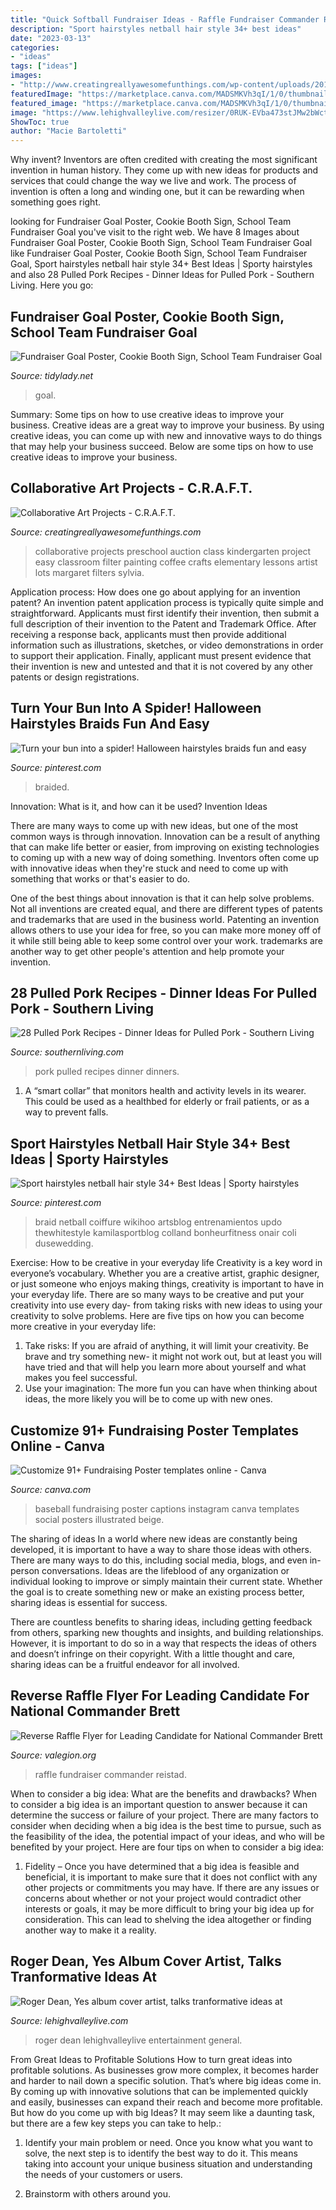 ```yaml
---
title: "Quick Softball Fundraiser Ideas - Raffle Fundraiser Commander Reistad"
description: "Sport hairstyles netball hair style 34+ best ideas"
date: "2023-03-13"
categories:
- "ideas"
tags: ["ideas"]
images:
- "http://www.creatingreallyawesomefunthings.com/wp-content/uploads/2015/07/12.jpg"
featuredImage: "https://marketplace.canva.com/MADSMKVh3qI/1/0/thumbnail_large/canva-beige-illustrated-baseball-fundraising-poster-MADSMKVh3qI.jpg"
featured_image: "https://marketplace.canva.com/MADSMKVh3qI/1/0/thumbnail_large/canva-beige-illustrated-baseball-fundraising-poster-MADSMKVh3qI.jpg"
image: "https://www.lehighvalleylive.com/resizer/0RUK-EVba473stJMw2bWctOq7MU=/1200x0/advancelocal-adapter-image-uploads.s3.amazonaws.com/image.lehighvalleylive.com/home/lvlive-media/width2048/img/entertainment-general_impact/photo/roger-dean-talkjpg-ad4b69c67ac5c611.jpg"
ShowToc: true
author: "Macie Bartoletti"
---
```



Why invent?
Inventors are often credited with creating the most significant invention in human history. They come up with new ideas for products and services that could change the way we live and work. The process of invention is often a long and winding one, but it can be rewarding when something goes right.

	

		
looking for Fundraiser Goal Poster, Cookie Booth Sign, School Team Fundraiser Goal you've visit to the right web. We have 8 Images about Fundraiser Goal Poster, Cookie Booth Sign, School Team Fundraiser Goal like Fundraiser Goal Poster, Cookie Booth Sign, School Team Fundraiser Goal, Sport hairstyles netball hair style 34+ Best Ideas | Sporty hairstyles and also 28 Pulled Pork Recipes - Dinner Ideas for Pulled Pork - Southern Living. Here you go:
		
    
## Fundraiser Goal Poster, Cookie Booth Sign, School Team Fundraiser Goal

<img loading=lazy src="http://cdn.shopify.com/s/files/1/0010/9599/1332/products/il_fullxfull.1436469445_skod_1200x1200.jpg?v=1580450798" onerror="this.onerror=null;this.src='https://tse2.mm.bing.net/th?id=OIP._drSVHKEhvGnAks2Uej-UgHaHa&amp;pid=15.1';" alt="Fundraiser Goal Poster, Cookie Booth Sign, School Team Fundraiser Goal">

_Source: tidylady.net_

>goal. 

	

Summary: Some tips on how to use creative ideas to improve your business.
Creative ideas are a great way to improve your business. By using creative ideas, you can come up with new and innovative ways to do things that may help your business succeed. Below are some tips on how to use creative ideas to improve your business.

    
## Collaborative Art Projects - C.R.A.F.T.

<img loading=lazy src="http://www.creatingreallyawesomefunthings.com/wp-content/uploads/2015/07/12.jpg" onerror="this.onerror=null;this.src='https://tse2.mm.bing.net/th?id=OIP.IrFnlCYnviHoUyMvJrxJqgHaJ4&amp;pid=15.1';" alt="Collaborative Art Projects - C.R.A.F.T.">

_Source: creatingreallyawesomefunthings.com_

>collaborative projects preschool auction class kindergarten project easy classroom filter painting coffee crafts elementary lessons artist lots margaret filters sylvia. 

	

Application process: How does one go about applying for an invention patent?
An invention patent application process is typically quite simple and straightforward. Applicants must first identify their invention, then submit a full description of their invention to the Patent and Trademark Office. After receiving a response back, applicants must then provide additional information such as illustrations, sketches, or video demonstrations in order to support their application. Finally, applicant must present evidence that their invention is new and untested and that it is not covered by any other patents or design registrations.

    
## Turn Your Bun Into A Spider! Halloween Hairstyles Braids Fun And Easy

<img loading=lazy src="https://i.pinimg.com/736x/b9/a9/89/b9a9896492c7f98dfaaa00916b72d6f6.jpg" onerror="this.onerror=null;this.src='https://tse1.mm.bing.net/th?id=OIP.YluLaaW7a7RT0px-YzIi3AHaKi&amp;pid=15.1';" alt="Turn your bun into a spider! Halloween hairstyles braids fun and easy">

_Source: pinterest.com_

>braided. 

	

Innovation: What is it, and how can it be used?
Invention Ideas

There are many ways to come up with new ideas, but one of the most common ways is through innovation. Innovation can be a result of anything that can make life better or easier, from improving on existing technologies to coming up with a new way of doing something. Inventors often come up with innovative ideas when they're stuck and need to come up with something that works or that's easier to do.

One of the best things about innovation is that it can help solve problems. Not all inventions are created equal, and there are different types of patents and trademarks that are used in the business world. Patenting an invention allows others to use your idea for free, so you can make more money off of it while still being able to keep some control over your work. trademarks are another way to get other people's attention and help promote your invention.

    
## 28 Pulled Pork Recipes - Dinner Ideas For Pulled Pork - Southern Living

<img loading=lazy src="https://img1.southernliving.timeinc.net/sites/default/files/styles/story_card_hero/public/image/2017/01/main/dinners-2504601_month_17599_2_0.jpg?itok=o7w_oqmd" onerror="this.onerror=null;this.src='https://tse4.mm.bing.net/th?id=OIP.dvw0v_FimrLOD89f28IxcAHaEK&amp;pid=15.1';" alt="28 Pulled Pork Recipes - Dinner Ideas for Pulled Pork - Southern Living">

_Source: southernliving.com_

>pork pulled recipes dinner dinners. 

	

1. A “smart collar” that monitors health and activity levels in its wearer. This could be used as a healthbed for elderly or frail patients, or as a way to prevent falls. 

    
## Sport Hairstyles Netball Hair Style 34+ Best Ideas | Sporty Hairstyles

<img loading=lazy src="https://i.pinimg.com/736x/4a/b2/e1/4ab2e1efcda0ec9b214aa640990c9719.jpg" onerror="this.onerror=null;this.src='https://tse4.mm.bing.net/th?id=OIP.pocbKx_441y7jxQAFiewpwAAAA&amp;pid=15.1';" alt="Sport hairstyles netball hair style 34+ Best Ideas | Sporty hairstyles">

_Source: pinterest.com_

>braid netball coiffure wikihoo artsblog entrenamientos updo thewhitestyle kamilasportblog colland bonheurfitness onair coli dusewedding. 

	

Exercise: How to be creative in your everyday life
Creativity is a key word in everyone’s vocabulary. Whether you are a creative artist, graphic designer, or just someone who enjoys making things, creativity is important to have in your everyday life. There are so many ways to be creative and put your creativity into use every day- from taking risks with new ideas to using your creativity to solve problems. Here are five tips on how you can become more creative in your everyday life: 
1. Take risks: If you are afraid of anything, it will limit your creativity. Be brave and try something new- it might not work out, but at least you will have tried and that will help you learn more about yourself and what makes you feel successful. 
2. Use your imagination: The more fun you can have when thinking about ideas, the more likely you will be to come up with new ones.

    
## Customize 91+ Fundraising Poster Templates Online - Canva

<img loading=lazy src="https://marketplace.canva.com/MADSMKVh3qI/1/0/thumbnail_large/canva-beige-illustrated-baseball-fundraising-poster-MADSMKVh3qI.jpg" onerror="this.onerror=null;this.src='https://tse1.mm.bing.net/th?id=OIP.G9g4Kt5qZkpXrzj9StGgkwAAAA&amp;pid=15.1';" alt="Customize 91+ Fundraising Poster templates online - Canva">

_Source: canva.com_

>baseball fundraising poster captions instagram canva templates social posters illustrated beige. 

	

The sharing of ideas
In a world where new ideas are constantly being developed, it is important to have a way to share those ideas with others. There are many ways to do this, including social media, blogs, and even in-person conversations.
Ideas are the lifeblood of any organization or individual looking to improve or simply maintain their current state. Whether the goal is to create something new or make an existing process better, sharing ideas is essential for success.

There are countless benefits to sharing ideas, including getting feedback from others, sparking new thoughts and insights, and building relationships. However, it is important to do so in a way that respects the ideas of others and doesn’t infringe on their copyright. With a little thought and care, sharing ideas can be a fruitful endeavor for all involved.

    
## Reverse Raffle Flyer For Leading Candidate For National Commander Brett

<img loading=lazy src="https://valegion.org/wp-content/uploads/2018/01/reverse-raffle-jpeg-663x1024.jpg" onerror="this.onerror=null;this.src='https://tse2.mm.bing.net/th?id=OIP.fxNADDjZ37RFrxPa3ftl2QHaLc&amp;pid=15.1';" alt="Reverse Raffle Flyer for Leading Candidate for National Commander Brett">

_Source: valegion.org_

>raffle fundraiser commander reistad. 

	

When to consider a big idea: What are the benefits and drawbacks?
When to consider a big idea is an important question to answer because it can determine the success or failure of your project. There are many factors to consider when deciding when a big idea is the best time to pursue, such as the feasibility of the idea, the potential impact of your ideas, and who will be benefited by your project. Here are four tips on when to consider a big idea:
1. Fidelity – Once you have determined that a big idea is feasible and beneficial, it is important to make sure that it does not conflict with any other projects or commitments you may have. If there are any issues or concerns about whether or not your project would contradict other interests or goals, it may be more difficult to bring your big idea up for consideration. This can lead to shelving the idea altogether or finding another way to make it a reality.


    
## Roger Dean, Yes Album Cover Artist, Talks Tranformative Ideas At

<img loading=lazy src="https://www.lehighvalleylive.com/resizer/0RUK-EVba473stJMw2bWctOq7MU=/1200x0/advancelocal-adapter-image-uploads.s3.amazonaws.com/image.lehighvalleylive.com/home/lvlive-media/width2048/img/entertainment-general_impact/photo/roger-dean-talkjpg-ad4b69c67ac5c611.jpg" onerror="this.onerror=null;this.src='https://tse3.mm.bing.net/th?id=OIP.NOUhqibnwM0QhzXu2QB_zAHaGL&amp;pid=15.1';" alt="Roger Dean, Yes album cover artist, talks tranformative ideas at">

_Source: lehighvalleylive.com_

>roger dean lehighvalleylive entertainment general. 

	

From Great Ideas to Profitable Solutions
How to turn great ideas into profitable solutions. As businesses grow more complex, it becomes harder and harder to nail down a specific solution. That’s where big ideas come in. By coming up with innovative solutions that can be implemented quickly and easily, businesses can expand their reach and become more profitable.
But how do you come up with big Ideas? It may seem like a daunting task, but there are a few key steps you can take to help.:

1) Identify your main problem or need. Once you know what you want to solve, the next step is to identify the best way to do it. This means taking into account your unique business situation and understanding the needs of your customers or users.

2) Brainstorm with others around you.

